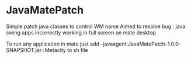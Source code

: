 JavaMatePatch
=============

Simple patch java classes to control WM name
Aimed to resolve bug : java swing apps incorrectly working in full screen on mate desktop

To run any application in mate just add
-javaagent:JavaMatePatch-1.0.0-SNAPSHOT.jar=Metacity
to sh file
